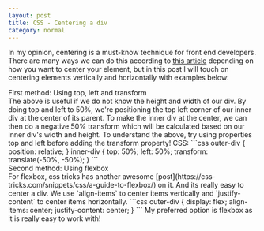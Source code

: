 ```yaml
---
layout: post
title: CSS - Centering a div
category: normal
---
```


In my opinion, centering is a must-know technique for front end developers. There are many ways we can do this according to [this article](https://css-tricks.com/centering-css-complete-guide/) depending on how you want to center your element, but in this post I will touch on centering elements vertically and horizontally with examples below:

<div class="parent">
	<div class="child-one">
		First method: Using top, left and transform
	</div>
</div>
The above is useful if we do not know the height and width of our div. By doing top and left to 50%, we're positioning the top left corner of our inner div at the center of its parent. To make the inner div at the center, we can then do a negative 50% transform which will be calculated based on our inner div's width and height.
To understand the above, try using properties top and left before adding the transform property!  CSS:
```css
outer-div {
	position: relative;
}
inner-div {
    top: 50%;
    left: 50%;
    transform: translate(-50%, -50%);
}
```

<div class="parent" class="parent-two">
	<div>
		Second method: Using flexbox
	</div>
</div>
For flexbox, css tricks has another awesome [post](https://css-tricks.com/snippets/css/a-guide-to-flexbox/) on it. And its really easy to center a div. We use `align-items` to center items vertically and `justify-content` to center items horizontally. 
```css
outer-div {
	display: flex;
	align-items: center;
	justify-content: center;
}
```
My preferred option is flexbox as it is really easy to work with! 

